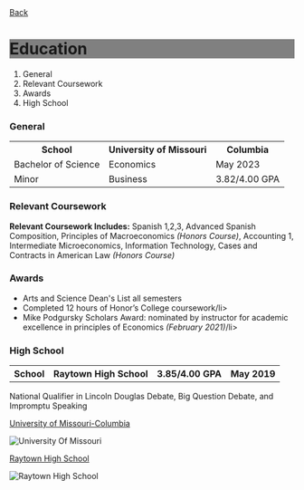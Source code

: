 <!DOCTYPE html>
<html>
<body>
<a href="README.md">Back</a></h>
<h1 style="background-color:Gray;">Education</h1>
 <ol>
  <li>General</li>
  <li>Relevant Coursework</li>
  <li>Awards</li>
  <li>High School</li>
</ol>
 
  <h3>General</h3>
  <table>
  <tr>
    <th>School</th>
    <th>University of Missouri</th>
    <th>Columbia</th>
  </tr>
  <tr>
    <td>Bachelor of Science</td>
    <td>Economics</td>
    <td>May 2023</td>
  </tr>
  <tr>
    <td>Minor</td>
    <td>Business</td>
    <td>3.82/4.00 GPA</td>
  </tr>
</table>
  
  <h3>Relevant Coursework</h3>
  <p>
  <b>Relevant Coursework Includes:</b> Spanish 1,2,3, Advanced Spanish Composition, Principles of Macroeconomics <i>(Honors Course)</i>, Accounting 1, Intermediate Microeconomics, Information Technology, Cases and Contracts in American Law <i>(Honors Course)</i>
  </p>
  
  <h3>Awards</h3>
  <ul>
  <li>Arts and Science Dean's List all semesters</li>
  <li>Completed 12 hours of Honor’s College coursework/li>
  <li>Mike Podgursky Scholars Award: nominated by instructor for academic excellence in principles of Economics <i>(February 2021)</i>/li>
</ul>
  <h3>High School</h3>
<table>
  <tr>
    <th>School</th>
    <th>Raytown High School</th>
    <th>3.85/4.00 GPA</th>
    <th>May 2019</th>
  </tr>
  </table>
<p>National Qualifier in Lincoln Douglas Debate, Big Question Debate, and Impromptu Speaking</p>

 <p> <a href="https://missouri.edu/">University of Missouri-Columbia</a> </p>
 <img src="https://user-images.githubusercontent.com/89501767/144733393-c439bb29-c481-48c4-9fed-0e15516da069.png" alt="University Of Missouri">
 <p> <a href="https://www.raytownschools.org/rhs">Raytown High School</a> </p>
  <img src="https://user-images.githubusercontent.com/89501767/144733455-3143c68e-b5ad-4eea-ac59-aa6fb34bc9c5.jpg" alt="Raytown High School">

</body>
</html>
